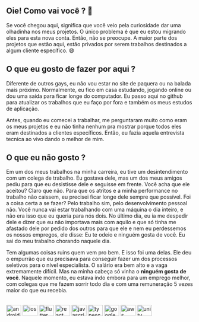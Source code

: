 ## Oie! Como vai você ? 👋

Se você chegou aqui, significa que você veio pela curiosidade dar uma olhadinha nos meus projetos. O único problema é que eu estou migrando eles para esta nova conta. Então, não se preocupe. A maior parte dos projetos que estão aqui, estão privados por serem trabalhos destinados a algum cliente específico. 😄 

## O que eu gosto de fazer por aqui ?

Diferente de outros gays, eu não vou estar no site de paquera ou na balada mais próximo. Normalmente, eu fico em casa estudando, jogando online ou dou uma saída para ficar longe do computador. Eu passo aqui no github para atualizar os trabalhos que eu faço por fora e também os meus estudos de aplicação. 

Antes, quando eu comecei a trabalhar, me perguntaram muito como eram os meus projetos e eu não tinha nenhum pra mostrar porque todos eles eram destinados a clientes específicos. Então, eu fazia aquela entrevista tecnica ao vivo dando o melhor de mim.

## O que eu não gosto ?

Em um dos meus trabalhos na minha carreira, eu tive um desintendimento com um colega de trabalho. Eu gostava dele, mas um dos meus amigos pediu para que eu desistisse dele e seguisse em frente. Você acha que ele aceitou? Claro que não. Para que os atritos e a minha performance no trabalho não caissem, eu precisei ficar longe dele sempre que possível. Foi a coisa certa a se fazer? Pelo trabalho sim, pelo desenvolvimento pessoal não. Você nunca vai estar trabalhando com uma máquina o dia inteiro, e não era isso que eu queria para nós dois. No último dia, eu ia me despedir dele e dizer que eu não importava mais com aquilo e que só tinha me afastado dele por pedido dos outros para que ele e nem eu perdessemos os nossos empregos, ele disse: Eu te odeio e ninguém gosta de você. Eu sai do meu trabalho chorando naquele dia. 

Tem algumas coisas ruins quem vem pro bem. E isso foi uma delas. Ele deu o empurrão que eu precisava para conseguir fazer um dos processos seletivos para o nível especialista. O salário era bem alto e a vaga extremamente difícil. Mas na minha cabeça só vinha o **ninguém gosta de você**. Naquele momento, eu estava indo embora para um emprego melhor, com colegas que me fazem sorrir todo dia e com uma remuneração 5 vezes maior do que eu recebia.

<div style="display: inline_block"><br>
  <img alt="android" height="30" width="40" src="https://cdn.jsdelivr.net/gh/devicons/devicon@latest/icons/android/android-plain.svg">
  <img alt="ios" height="30" width="40" src="https://cdn.jsdelivr.net/gh/devicons/devicon@latest/icons/apple/apple-original.svg" />
  <img alt="flutter" height="30" width="40" src="https://cdn.jsdelivr.net/gh/devicons/devicon@latest/icons/flutter/flutter-original.svg" />
  <img alt="react" height="30" width="40" src="https://cdn.jsdelivr.net/gh/devicons/devicon@latest/icons/react/react-original.svg" />
  <img alt="javascript" height="30" width="40" src="https://cdn.jsdelivr.net/gh/devicons/devicon@latest/icons/javascript/javascript-original.svg" />
  <img alt="typescript" height="30" width="40" src="https://cdn.jsdelivr.net/gh/devicons/devicon@latest/icons/typescript/typescript-original.svg" />
  <img alt="google cloud" height="30" width="40" src="https://cdn.jsdelivr.net/gh/devicons/devicon@latest/icons/googlecloud/googlecloud-original-wordmark.svg" />
  <img alt="aws" height="30" width="40" src="https://cdn.jsdelivr.net/gh/devicons/devicon@latest/icons/amazonwebservices/amazonwebservices-original-wordmark.svg" />
  <img alt="unity" height="30" width="40" src="https://cdn.jsdelivr.net/gh/devicons/devicon@latest/icons/unity/unity-original.svg" />

          

</div>

